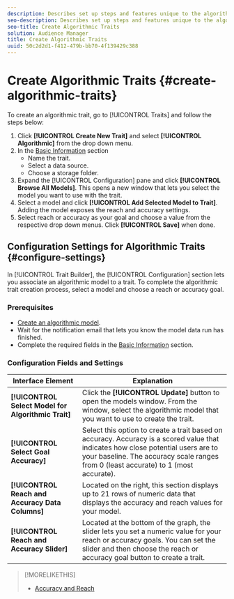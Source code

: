 ```yaml
---
description: Describes set up steps and features unique to the algorithmic trait creation process.
seo-description: Describes set up steps and features unique to the algorithmic trait creation process.
seo-title: Create Algorithmic Traits
solution: Audience Manager
title: Create Algorithmic Traits
uuid: 50c2d2d1-f412-479b-bb70-4f139429c388
---
```


# Create Algorithmic Traits {#create-algorithmic-traits}

<!-- t_algo_trait_build.xml -->

To create an algorithmic trait, go to [!UICONTROL Traits] and follow the steps below:

1. Click **[!UICONTROL Create New Trait]** and select **[!UICONTROL Algorithmic]** from the drop down menu.
1. In the [Basic Information](../../features/traits/create-onboarded-rule-based-traits.md) section
    * Name the trait.
    * Select a data source.
    * Choose a storage folder.
1. Expand the [!UICONTROL Configuration] pane and click **[!UICONTROL Browse All Models]**.
   This opens a new window that lets you select the model you want to use with the trait.
1. Select a model and click **[!UICONTROL Add Selected Model to Trait]**.
   Adding the model exposes the reach and accuracy settings.
1. Select reach or accuracy as your goal and choose a value from the respective drop down menus. Click **[!UICONTROL Save]** when done.

## Configuration Settings for Algorithmic Traits {#configure-settings}

In [!UICONTROL Trait Builder], the [!UICONTROL Configuration] section lets you associate an algorithmic model to a trait. To complete the algorithmic trait creation process, select a model and choose a reach or accuracy goal.

### Prerequisites

<!-- r_algo_trait_config_section.xml -->

* [Create an algorithmic model](../../features/algorithmic-models/create-model.md#build-model).
* Wait for the notification email that lets you know the model data run has finished.
* Complete the required fields in the [Basic Information](../../features/traits/create-onboarded-rule-based-traits.md) section.

### Configuration Fields and Settings

|  Interface Element  | Explanation  |
|---|---|
|  **[!UICONTROL Select Model for Algorithmic Trait]** |Click the **[!UICONTROL Update]** button to open the models window. From the window, select the algorithmic model that you want to use to create the trait.  |
|  **[!UICONTROL Select Goal Accuracy]** | Select this option to create a trait based on accuracy. Accuracy is a scored value that indicates how close potential users are to your baseline. The accuracy scale ranges from 0 (least accurate) to 1 (most accurate).  |
|  **[!UICONTROL Reach and Accuracy Data Columns]** | Located on the right, this section displays up to 21 rows of numeric data that displays the accuracy and reach values for your model.  |
|  **[!UICONTROL Reach and Accuracy Slider]** | Located at the bottom of the graph, the slider lets you set a numeric value for your reach or accuracy goals. You can set the slider and then choose the reach or accuracy goal button to create a trait.  |

>[!MORELIKETHIS]
>
>* [Accuracy and Reach](../../features/traits/trait-accuracy-reach.md)
